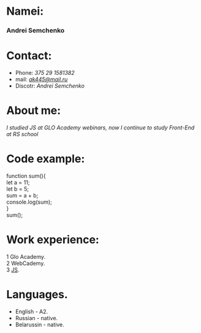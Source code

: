 # Namei:  
### Andrei Semchenko  
# Contact:  
* Phone: *375 29 1581382*
* mail: *ak445@mail.ru*
* Discotr: *Andrei Semchenko*
# About me:  
*I studied JS at GLO Academy webinars, now I continue to study Front-End at RS 
school*  
# Code example:  
function sum(){  
let a = 11;  
let b = 5;  
 sum = a + b;  
 console.log(sum);  
}  
sum();  
# Work experience:  
1  Glo Academy.  
2  WebCademy.  
3  [JS](https://learn.javascript.ru).  
# Languages.  
* English - A2.  
* Russian - native.  
* Belarussin - native.  
